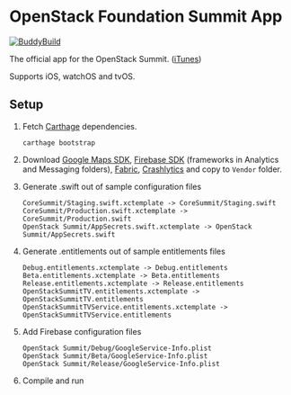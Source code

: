 # OpenStack Foundation Summit App

[![BuddyBuild](https://dashboard.buddybuild.com/api/statusImage?appID=589d42c2ac95bf01009695f6&branch=develop&build=latest)](https://dashboard.buddybuild.com/apps/589d42c2ac95bf01009695f6/build/latest?branch=develop)

The official app for the OpenStack Summit. ([iTunes](https://itunes.apple.com/us/app/openstack-foundation-summit/id1071261846?mt=8))

Supports iOS, watchOS and tvOS.

## Setup

1. Fetch [Carthage](https://github.com/Carthage/Carthage) dependencies.

	```
	carthage bootstrap
	```
2. Download [Google Maps SDK](https://www.gstatic.com/cpdc/aa3052925ceeea2d-GoogleMaps-1.13.2.tar.gz), [Firebase SDK](https://dl.google.com/firebase/sdk/ios/3_11_1/Firebase-3.11.1.zip) (frameworks in Analytics and Messaging folders), [Fabric](https://kit-downloads.fabric.io/cocoapods/fabric/1.6.9/fabric.zip), [Crashlytics](https://kit-downloads.fabric.io/cocoapods/crashlytics/3.8.1/crashlytics.zip) and copy to `Vendor` folder.

3. Generate .swift out of sample configuration files

	```
	CoreSummit/Staging.swift.xctemplate -> CoreSummit/Staging.swift
	CoreSummit/Production.swift.xctemplate -> CoreSummit/Production.swift
	OpenStack Summit/AppSecrets.swift.xctemplate -> OpenStack Summit/AppSecrets.swift
	```

3. Generate .entitlements out of sample entitlements files

	```
	Debug.entitlements.xctemplate -> Debug.entitlements
	Beta.entitlements.xctemplate -> Beta.entitlements
	Release.entitlements.xctemplate -> Release.entitlements
	OpenStackSummitTV.entitlements.xctemplate -> OpenStackSummitTV.entitlements
	OpenStackSummitTVService.entitlements.xctemplate -> OpenStackSummitTVService.entitlements
	```

4. Add Firebase configuration files

	```
	OpenStack Summit/Debug/GoogleService-Info.plist
	OpenStack Summit/Beta/GoogleService-Info.plist
	OpenStack Summit/Release/GoogleService-Info.plist
	```

5. Compile and run
